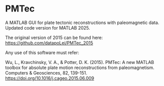 # PMTec
A MATLAB GUI for plate tectonic reconstructions with paleomagnetic data. Updated code version for MATLAB  2025.

The original version of 2015 can be found here: https://github.com/datapoLei/PMTec_2015

Any use of this software must refer:

Wu, L., Kravchinsky, V. A., & Potter, D. K. (2015). PMTec: A new MATLAB toolbox for absolute plate motion reconstructions from paleomagnetism. Computers & Geosciences, 82, 139-151. https://doi.org/10.1016/j.cageo.2015.06.009
